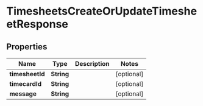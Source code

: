 

# TimesheetsCreateOrUpdateTimesheetResponse


## Properties

| Name | Type | Description | Notes |
|------------ | ------------- | ------------- | -------------|
|**timesheetId** | **String** |  |  [optional] |
|**timecardId** | **String** |  |  [optional] |
|**message** | **String** |  |  [optional] |



